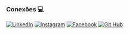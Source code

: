 
### Conexões 💻


[![LinkedIn](https://img.shields.io/badge/LinkedIn-0077B5?style=for-the-badge&logo=linkedin&logoColor=white)](https://www.linkedin.com/in/biancacampos25/)  [![Instagram](https://img.shields.io/badge/Instagram-E4405F?style=for-the-badge&logo=instagram&logoColor=white)](https://https://www.instagram.com/biancacampos696/)
[![Facebook](https://img.shields.io/badge/Facebook-1877F2?style=for-the-badge&logo=facebook&logoColor=white)](https://https://www.facebook.com/bianca.campos.507679)  [![Git Hub](https://img.shields.io/badge/GitHub-100000?style=for-the-badge&logo=github&logoColor=white)](https://https://github.com/biancadecampos/BiancadeCampos/new/main?readme=1)
